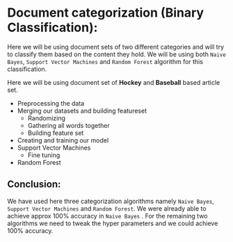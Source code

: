 # Document categorization (Binary Classification):
Here we will be using document sets of two different categories and will try to classify them based on the content they hold. We will be using both `Naive Bayes`, `Support Vector Machines` and `Random Forest` algorithm for this classification.

Here we will be using document set of **Hockey** and **Baseball** based article set. 
* Preprocessing the data
* Merging our datasets and building featureset
    * Randomizing
    * Gathering all words together
    * Building feature set
* Creating and training our model
* Support Vector Machines
    * Fine tuning
* Random Forest
## Conclusion:
We have used here three categorization algorithms namely `Naive Bayes`, `Support Vector Machines` and `Random Forest`. We were already able to achieve approx 100% accuracy in `Naive Bayes` . For the remaining two algorithms we need to tweak the hyper parameters and we could achieve 100% accuracy.
